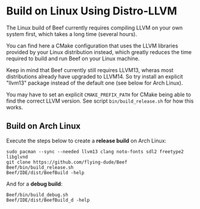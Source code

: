 # Build on Linux Using Distro-LLVM

The Linux build of Beef currently requires compiling LLVM on your own system first,
which takes a long time (several hours).

You can find here a CMake configuration that uses the LLVM libraries provided by your Linux distribution instead,
which greatly reduces the time required to build and run Beef on your Linux machine.

Keep in mind that Beef currently still requires LLVM13, wheras most distributions already have upgraded to LLVM14.
So try install an explicit "llvm13" package instead of the default one (see below for Arch Linux).

You may have to set an explicit `CMAKE_PREFIX_PATH` for CMake being able to find the correct LLVM version.
See script `bin/build_release.sh` for how this works.

## Build on Arch Linux

Execute the steps below to create a **release build** on Arch Linux:

```
sudo pacman --sync --needed llvm13 clang noto-fonts sdl2 freetype2 libglvnd
git clone https://github.com/flying-dude/Beef
Beef/bin/build_release.sh
Beef/IDE/dist/BeefBuild -help
```

And for a **debug build**:

```
Beef/bin/build_debug.sh
Beef/IDE/dist/BeefBuild_d -help
```
